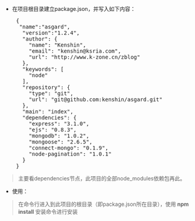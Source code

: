 * 在项目根目录建立package.json，并写入如下内容：
<pre>
    {
     "name":"asgard",
      "version":"1.2.4",
      "author": {
        "name": "Kenshin",
        "email": "kenshin@ksria.com",
        "url": "http://www.k-zone.cn/zblog"
      },
      "keywords": [
        "node"
      ],
      "repository": {
        "type": "git",
        "url": "git@github.com:kenshin/asgard.git"
      },
      "main": "index",
      "dependencies": {
        "express": "3.1.0",
        "ejs": "0.8.3",
        "mongodb": "1.0.2",
        "mongoose": "2.6.5",
        "connect-mongo": "0.1.9",
        "node-pagination": "1.0.1"
      }
    }
</pre>
> 主要看dependencies节点，此项目的全部node_modules依赖包再此。  

* 使用：  
> 在命令行进入到此项目的根目录（即package.json所在目录），使用 **npm install** 安装命令进行安装
